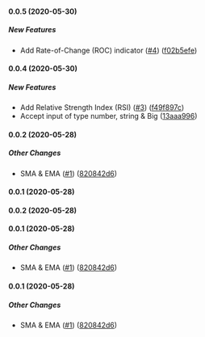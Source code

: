 #### 0.0.5 (2020-05-30)

##### New Features

- Add Rate-of-Change (ROC) indicator ([#4](https://github.com/bennyn/trading-signals/pull/4)) ([f02b5efe](https://github.com/bennyn/trading-signals/commit/f02b5efe061220fa73c1300c6fd88ede4b0e211c))

#### 0.0.4 (2020-05-30)

##### New Features

- Add Relative Strength Index (RSI) ([#3](https://github.com/bennyn/trading-signals/pull/3)) ([f49f897c](https://github.com/bennyn/trading-signals/commit/f49f897cd3ce718b7ab17c4777e8d47d82219c4d))
- Accept input of type number, string & Big ([13aaa996](https://github.com/bennyn/trading-signals/commit/13aaa9965ba51a21d91da055e4e379d900f19dff))

#### 0.0.2 (2020-05-28)

##### Other Changes

- SMA & EMA ([#1](https://github.com/bennyn/trading-signals/pull/1)) ([820842d6](https://github.com/bennyn/trading-signals/commit/820842d62d5bbe20991b0c2742f6f9d7aafff66d))

#### 0.0.1 (2020-05-28)

#### 0.0.2 (2020-05-28)

#### 0.0.1 (2020-05-28)

##### Other Changes

- SMA & EMA ([#1](https://github.com/bennyn/trading-signals/pull/1)) ([820842d6](https://github.com/bennyn/trading-signals/commit/820842d62d5bbe20991b0c2742f6f9d7aafff66d))

#### 0.0.1 (2020-05-28)

##### Other Changes

- SMA & EMA ([#1](https://github.com/bennyn/trading-signals/pull/1)) ([820842d6](https://github.com/bennyn/trading-signals/commit/820842d62d5bbe20991b0c2742f6f9d7aafff66d))
